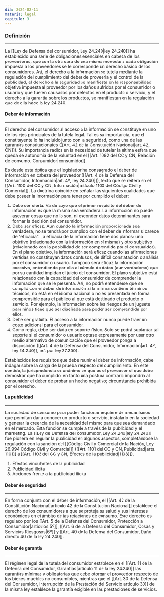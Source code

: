 ```yaml
---
dia: 2024-02-11
materia: legal
capitulo: 3
---
```

### Definición
---
La [[Ley de Defensa del consumidor, Ley 24.240|ley 24.240]] ha establecido una serie de obligaciones esenciales en cabeza de los proveedores, que son la otra cara de una misma moneda: a cada obligación impuesta a los proveedores se le corresponde un derecho básico de los consumidores. Así, el derecho a la información se tutela mediante la regulación del cumplimiento del deber de proveerla y el control de la publicidad; el derecho a la seguridad se manifiesta en la responsabilidad objetiva impuesta al proveedor por los daños sufridos por el consumidor o usuario y que fueren causados por defectos en el producto o servicio, y el derecho a la garantía sobre los productos, se manifiestan en la regulación que de ella hace la ley 24.240.

#### Deber de información
---
El derecho del consumidor al acceso a la información se constituye en uno de los ejes principales de la tutela legal. Tal es su importancia, que el constituyente lo ha incluido junto con la seguridad, como una de las garantías constitucionales ([[Art. 42 de la Constitución Nacional|art. 42, CN]]). Su importancia radica en la necesidad de tutelar la última esfera que queda de autonomía de la voluntad en el [[Art. 1092 del CC y CN, Relación de consumo. Consumidor|consumidor]].

Es desde esta óptica que el legislador ha consagrado el deber de información en cabeza del proveedor ([[Art. 4 de la Defensa del Consumidor, Información|art. 4º, ley 24.240]]), texto que se reitera en el [[Art. 1100 del CC y CN, Información|artículo 1100 del Código Civil y Comercial]]. La doctrina coincide en señalar las siguientes cualidades que debe poseer la información para tener por cumplido el deber:

1) Debe ser cierta. Va de suyo que el primer requisito del deber de información es que la misma sea verdadera. La información no puede aseverar cosas que no lo son, ni esconder datos determinantes para formar la decisión del consumidor.
2) Debe ser eficaz. Aun cuando la información proporcionada sea verdadera, no se tendrá por cumplido con el deber de informar si carece de "eficacia". La eficacia de la información tiene dos planos: uno objetivo (relacionado con la información en sí misma) y otro subjetivo (relacionado con la posibilidad de ser comprendida por el consumidor). En el plano objetivo, la información será eficaz cuando las afirmaciones vertidas no constituyan datos confusos, de difícil constatación o análisis por el consumidor o usuario. Tampoco será eficaz la información excesiva, entendiendo por ella al cúmulo de datos (aun verdaderos) que por su cantidad impidan el juicio del consumidor. El plano subjetivo está relacionado con la capacidad del consumidor de comprender la información que se le presenta. Así, no podrá entenderse que se cumplió con el deber de información si la misma contiene términos técnicos, no está en el idioma nacional o no es presentada en forma comprensible para el público al que está destinado el producto o servicio. Por ejemplo, la información sobre los riesgos de un juguete para niños tiene que ser diseñada para poder ser comprendida por ellos. 
3) Debe ser gratuita. El acceso a la información nunca puede traer un costo adicional para el consumidor.
4) Como regla, debe ser dada en soporte físico. Solo se podrá suplantar tal soporte si el consumidor o usuario optase expresamente por usar otro medio alternativo de comunicación que el proveedor ponga a disposición ([[Art. 4 de la Defensa del Consumidor, Información|art. 4º, ley 24.240]], ref. por ley 27.250).

Establecidos los requisitos que debe reunir el deber de información, cabe indagar sobre la carga de la prueba respecto del cumplimiento. En este sentido, la jurisprudencia es unánime en que es el proveedor el que debe demostrar que ha cumplido, en tanto una postura contraria impondría al consumidor el deber de probar un hecho negativo; circunstancia prohibida por el derecho.

#### La publicidad
---
La sociedad de consumo para poder funcionar requiere de mecanismos que permitan dar a conocer un producto o servicio, instalarlo en la sociedad y generar la creencia de la necesidad del mismo para que sea demandado en el mercado. Esta función se cumple a través de la publicidad y el marketing. La [[Ley de Defensa del consumidor, Ley 24.240|ley 24.240]] fue pionera en regular la publicidad en algunos aspectos, completándose la regulación con la sanción del [[Código Civil y Comercial de la Nación, Ley 26.994|Código Civil y Comercial]] ([[Art. 1101 del CC y CN, Publicidad|arts. 1101]] a [[Art. 1103 del CC y CN, Efectos de la publicidad|1103]]).

1) Efectos vinculantes de la publicidad
2) Publicidad ilícita
3) Acciones frente a la publicidad ilícita

#### Deber de seguridad
---
En forma conjunta con el deber de información, el [[Art. 42 de la Constitución Nacional|artículo 42 de la Constitución Nacional]] establece el derecho de los consumidores a que se proteja su salud y sus intereses económicos en el ámbito de las relaciones de consumo. Este derecho es regulado por los [[Art. 5 de la Defensa del Consumidor, Protección al Consumidor|artículos 5º]], [[Art. 6 de la Defensa del Consumidor, Cosas y Servicios Riesgosos|6º]] y [[Art. 40 de la Defensa del Consumidor, Daño directo|40 de la ley 24.240]].

#### Deber de garantía
---
El régimen legal de la tutela del consumidor establece en el [[Art. 11 de la Defensa del Consumidor, Garantías|artículo 11 de la ley 24.240]] las garantías mínimas y obligatorias que debe otorgar el proveedor respecto de los bienes muebles no consumibles, mientras que el [[Art. 30 de la Defensa del Consumidor, Interrupción de la Prestación del Servicio|artículo 30]] de la misma ley establece la garantía exigible en las prestaciones de servicios.
